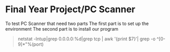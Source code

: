 # Final Year Project/PC Scanner
To test PC Scanner that need two parts
The first part is to set up the environment 
The second part is to install our program


> netstat -lntup|grep 0.0.0.0:%d|grep tcp | awk '{print $7}'| grep   -o  ^[0-9]*"%(port)


